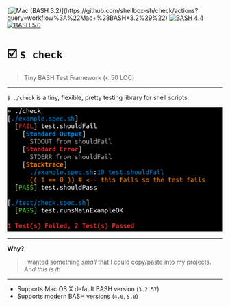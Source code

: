 [![Mac (BASH 3.2)](https://github.com/shellbox-sh/check/workflows/Mac%20(BASH%203.2)/badge.svg)](https://github.com/shellbox-sh/check/actions?query=workflow%3A%22Mac+%28BASH+3.2%29%22) [![BASH 4.4](https://github.com/shellbox-sh/check/workflows/BASH%204.4/badge.svg)](https://github.com/shellbox-sh/check/actions?query=workflow%3A%22BASH+4.4%22) [![BASH 5.0](https://github.com/shellbox-sh/check/workflows/BASH%205.0/badge.svg)](https://github.com/shellbox-sh/check/actions?query=workflow%3A%22BASH+5.0%22)

# ☑️ `$ check`

> Tiny BASH Test Framework (< 50 LOC)

---

`$ ./check` is a tiny, flexible, pretty testing library for shell scripts.

<img alt="Screenshot of check test output" src="screenshot.png">

---

**Why?**

> I wanted something _small_ that I could copy/paste into my projects. _And this is it!_

---

- Supports Mac OS X default BASH version (`3.2.57`)
- Supports modern BASH versions (`4.0`, `5.0`)